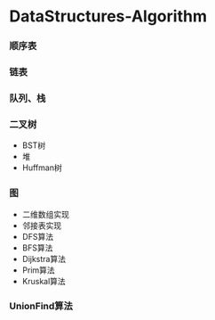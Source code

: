 # DataStructures-Algorithm
### 顺序表
### 链表
### 队列、栈
### 二叉树
+ BST树
+ 堆
+ Huffman树
### 图
+ 二维数组实现  
+ 邻接表实现  
+ DFS算法   
+ BFS算法   
+ Dijkstra算法  
+ Prim算法  
+ Kruskal算法  
### UnionFind算法
